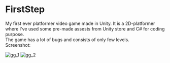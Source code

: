 # FirstStep
My first ever platformer video game made in Unity.
It is a 2D-platformer where I've used some pre-made assests from Unity store and C# for coding purpose.<br/>
The game has a lot of bugs and consists of only few levels.<br/>
Screenshot:<br/>

![gg_1](https://github.com/Tushar47007/FirstStep/assets/71581708/c6356d0c-4ed4-4dcf-92dd-7f16c183d0d0)
![gg_2](https://github.com/Tushar47007/FirstStep/assets/71581708/6b91d27b-5f85-4b43-a5b9-e90d3e19a180)
